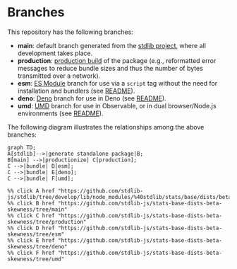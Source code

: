 <!--

@license Apache-2.0

Copyright (c) 2022 The Stdlib Authors.

Licensed under the Apache License, Version 2.0 (the "License");
you may not use this file except in compliance with the License.
You may obtain a copy of the License at

    http://www.apache.org/licenses/LICENSE-2.0

Unless required by applicable law or agreed to in writing, software
distributed under the License is distributed on an "AS IS" BASIS,
WITHOUT WARRANTIES OR CONDITIONS OF ANY KIND, either express or implied.
See the License for the specific language governing permissions and
limitations under the License.

-->

# Branches

This repository has the following branches:

-   **main**: default branch generated from the [stdlib project][stdlib-url], where all development takes place.
-   **production**: [production build][production-url] of the package (e.g., reformatted error messages to reduce bundle sizes and thus the number of bytes transmitted over a network).
-   **esm**: [ES Module][esm-url] branch for use via a `script` tag without the need for installation and bundlers (see [README][esm-readme]).
-   **deno**: [Deno][deno-url] branch for use in Deno (see [README][deno-readme]).
-   **umd**: [UMD][umd-url] branch for use in Observable, or in dual browser/Node.js environments (see [README][umd-readme]).

The following diagram illustrates the relationships among the above branches:

```mermaid
graph TD;
A[stdlib]-->|generate standalone package|B;
B[main] -->|productionize| C[production];
C -->|bundle| D[esm];
C -->|bundle| E[deno];
C -->|bundle| F[umd];

%% click A href "https://github.com/stdlib-js/stdlib/tree/develop/lib/node_modules/%40stdlib/stats/base/dists/beta/skewness"
%% click B href "https://github.com/stdlib-js/stats-base-dists-beta-skewness/tree/main"
%% click C href "https://github.com/stdlib-js/stats-base-dists-beta-skewness/tree/production"
%% click D href "https://github.com/stdlib-js/stats-base-dists-beta-skewness/tree/esm"
%% click E href "https://github.com/stdlib-js/stats-base-dists-beta-skewness/tree/deno"
%% click F href "https://github.com/stdlib-js/stats-base-dists-beta-skewness/tree/umd"
```

[stdlib-url]: https://github.com/stdlib-js/stdlib/tree/develop/lib/node_modules/%40stdlib/stats/base/dists/beta/skewness
[production-url]: https://github.com/stdlib-js/stats-base-dists-beta-skewness/tree/production
[deno-url]: https://github.com/stdlib-js/stats-base-dists-beta-skewness/tree/deno
[deno-readme]: https://github.com/stdlib-js/stats-base-dists-beta-skewness/blob/deno/README.md
[umd-url]: https://github.com/stdlib-js/stats-base-dists-beta-skewness/tree/umd
[umd-readme]: https://github.com/stdlib-js/stats-base-dists-beta-skewness/blob/umd/README.md
[esm-url]: https://github.com/stdlib-js/stats-base-dists-beta-skewness/tree/esm
[esm-readme]: https://github.com/stdlib-js/stats-base-dists-beta-skewness/blob/esm/README.md